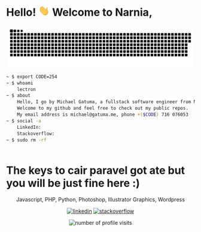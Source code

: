 # Hello! <img src="https://github.com/MichaelGatuma/MichaelGatuma/blob/main/wave.gif" width="30px"> Welcome to Narnia,

<a href=#><img src="gitsnake.svg"></a>

```sh
~ $ export CODE=254
~ $ whoami
    lectron
~ $ about
    Hello, I go by Michael Gatuma, a fullstack software engineer from Nairobi, Kenya.
    Welcome to my github and feel free to check out my public repos.
    My email address is michael@gatuma.me, phone +($CODE) 716 076053
~ $ social -a
    LinkedIn: 
    Stackoverflow: 
~ $ sudo rm -rf
    
```
# The keys to cair paravel got ate but you will be just fine here :)

<p align="center">
    Javascript, PHP, Python, Photoshop, Illustrator Graphics, Wordpress
  </p>
<p align="center">
  <a target="_blank" href="https://www.linkedin.com/in/michaelgatuma/"><img src="https://img.icons8.com/color/50/000000/linkedin.png" alt="linkedin"/></a>
  <a target="_blank" href="https://stackoverflow.com/users/?tab=profile"><img src="https://img.icons8.com/color/50/000000/stackoverflow.png" alt="stackoverflow"/></a>
</p>

<p align="center">    
  <img src="https://komarev.com/ghpvc/?username=michaelgatuma&label=Profile%20views&color=0e75b6&style=flat" alt="number of profile visits" />
</p>

<!-- 
[![Michael's wakatime stats](https://github-readme-stats.vercel.app/api/wakatime?username=michaelgatuma)](https://github.com/MichaelGatuma/github-readme-stats) -->
